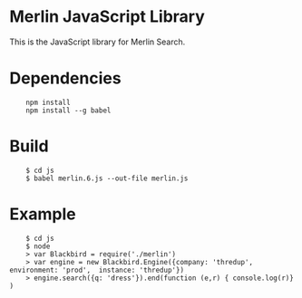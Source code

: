 # Merlin JavaScript Library

This is the JavaScript library for Merlin Search.

# Dependencies

        npm install
        npm install --g babel

# Build

        $ cd js
        $ babel merlin.6.js --out-file merlin.js

# Example

        $ cd js
        $ node
        > var Blackbird = require('./merlin')
        > var engine = new Blackbird.Engine({company: 'thredup', environment: 'prod',  instance: 'thredup'})
        > engine.search({q: 'dress'}).end(function (e,r) { console.log(r)} )
